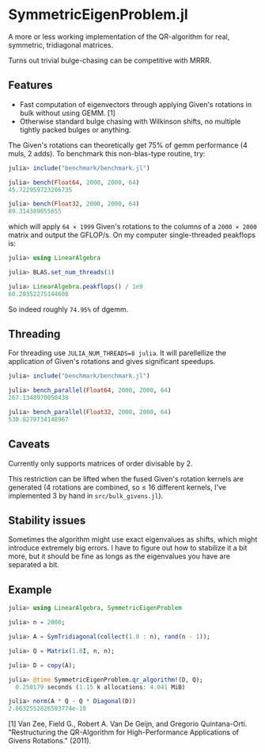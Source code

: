 # SymmetricEigenProblem.jl

A more or less working implementation of the QR-algorithm for real, symmetric, tridiagonal matrices.

Turns out trivial bulge-chasing can be competitive with MRRR.

## Features
- Fast computation of eigenvectors through applying Given's rotations in bulk without using GEMM. [1]
- Otherwise standard bulge chasing with Wilkinson shifts, no multiple tightly packed bulges or anything.

The Given's rotations can theoretically get 75% of gemm performance (4 muls, 2 adds). To benchmark this non-blas-type routine, try:

```julia
julia> include("benchmark/benchmark.jl")

julia> bench(Float64, 2000, 2000, 64)
45.722959723206735

julia> bench(Float32, 2000, 2000, 64)
89.314389055655
```

which will apply `64 × 1999` Given's rotations to the columns of a `2000 × 2000` matrix and output the GFLOP/s. On my computer single-threaded peakflops is:

```julia
julia> using LinearAlgebra

julia> BLAS.set_num_threads(1)

julia> LinearAlgebra.peakflops() / 1e9
60.28352275144608
```

So indeed roughly `74.95%` of dgemm.

## Threading

For threading use `JULIA_NUM_THREADS=8 julia`. It will parellellize the application of Given's rotations and gives significant speedups.

```julia
julia> include("benchmark/benchmark.jl")

julia> bench_parallel(Float64, 2000, 2000, 64)
267.1348970050438

julia> bench_parallel(Float32, 2000, 2000, 64)
530.8279734148967
```

## Caveats

Currently only supports matrices of order divisable by 2. 

This restriction can be lifted when the fused Given's rotation kernels are generated (4 rotations are combined, so ≤ 16 different kernels, I've implemented 3 by hand in `src/bulk_givens.jl`).

## Stability issues

Sometimes the algorithm might use exact eigenvalues as shifts, which might introduce extremely big errors. I have to figure out how to stabilize it a bit more, but it should be fine as longs as the eigenvalues you have are separated a bit.

## Example

```julia
julia> using LinearAlgebra, SymmetricEigenProblem

julia> n = 2000;

julia> A = SymTridiagonal(collect(1.0 : n), rand(n - 1));

julia> Q = Matrix(1.0I, n, n);

julia> D = copy(A);

julia> @time SymmetricEigenProblem.qr_algorithm!(D, Q);
  0.258179 seconds (1.15 k allocations: 4.041 MiB)

julia> norm(A * Q - Q * Diagonal(D))
2.8632552826583774e-10
```

[1] Van Zee, Field G., Robert A. Van De Geijn, and Gregorio Quintana-Orti. "Restructuring the QR-Algorithm for High-Performance Applications of Givens Rotations." (2011).
